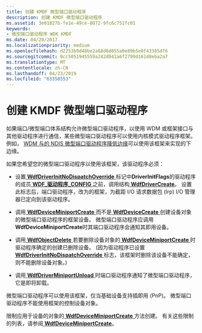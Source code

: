 ```yaml
---
title: 创建 KMDF 微型端口驱动程序
description: 创建 KMDF 微型端口驱动程序
ms.assetid: 3e01827b-fe1e-49ce-8072-9fc6c751fc01
keywords:
- 微型端口驱动程序 WDK KMDF
ms.date: 04/20/2017
ms.localizationpriority: medium
ms.openlocfilehash: d2253b9d48be2a68d6d055a0e89b5e0f43385df6
ms.sourcegitcommit: 0cc5051945559a242d941a6f2799d161d8eba2a7
ms.translationtype: MT
ms.contentlocale: zh-CN
ms.lasthandoff: 04/23/2019
ms.locfileid: "63358553"
---
```

# <a name="creating-kmdf-miniport-drivers"></a>创建 KMDF 微型端口驱动程序





如果端口/微型端口体系结构允许微型端口驱动程序，以使用 WDM 或框架接口与其他驱动程序进行通信，某些微型端口驱动程序可以使用内核模式驱动程序框架。 例如， [WDM 与的 NDIS 微型端口驱动程序降低边缘](https://msdn.microsoft.com/library/windows/hardware/ff565954)可以使用该框架来实现的下边缘。

如果您希望您的微型端口驱动程序以使用该框架，该驱动程序必须：

-   设置[ **WdfDriverInitNoDispatchOverride** ](https://msdn.microsoft.com/library/windows/hardware/ff551303)标记中**DriverInitFlags**的驱动程序的成员[ **WDF\_驱动程序\_CONFIG** ](https://msdn.microsoft.com/library/windows/hardware/ff551300)之前，调用结构[ **WdfDriverCreate**](https://msdn.microsoft.com/library/windows/hardware/ff547175)。 设置此标志后，端口驱动程序，改为的框架，为截距 I/O 请求数据包 (Irp) I/O 管理器已定向到该驱动程序。

-   调用[ **WdfDeviceMiniportCreate** ](https://msdn.microsoft.com/library/windows/hardware/ff546802)而不是[ **WdfDeviceCreate** ](https://msdn.microsoft.com/library/windows/hardware/ff545926)创建设备对象的微型端口驱动程序的框架设备。 微型端口驱动程序应调用**WdfDeviceMiniportCreate**时其端口驱动程序会通知其即用设备。

-   调用[ **WdfObjectDelete** ](https://msdn.microsoft.com/library/windows/hardware/ff548734)若要删除设备对象的[ **WdfDeviceMiniportCreate** ](https://msdn.microsoft.com/library/windows/hardware/ff546802)时驱动程序确定的创建已删除设备。 (因为驱动程序已设置[ **WdfDriverInitNoDispatchOverride** ](https://msdn.microsoft.com/library/windows/hardware/ff551303)标志，该框架时删除该设备不能确定，则不能删除设备对象。)

-   调用[ **WdfDriverMiniportUnload** ](https://msdn.microsoft.com/library/windows/hardware/ff547193)时端口驱动程序通知了微型端口驱动程序，它是即将卸载。

微型端口驱动程序可以使用该框架，仅当基础设备支持插即用 (PnP)。 微型端口驱动程序不能使用框架的控制设备对象。

限制应用于设备的对象的[ **WdfDeviceMiniportCreate** ](https://msdn.microsoft.com/library/windows/hardware/ff546802)方法创建。 有关这些限制的列表，请参阅[ **WdfDeviceMiniportCreate**](https://msdn.microsoft.com/library/windows/hardware/ff546802)。

 

 





